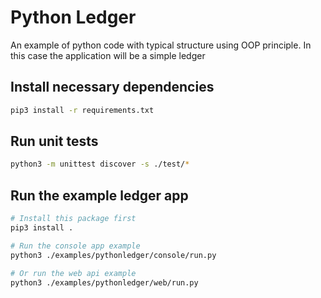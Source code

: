 # Python Ledger
An example of python code with typical structure using OOP principle.
In this case the application will be a simple ledger

## Install necessary dependencies
```sh
pip3 install -r requirements.txt
```

## Run unit tests
```sh
python3 -m unittest discover -s ./test/*
```

## Run the example ledger app
```sh
# Install this package first
pip3 install .

# Run the console app example
python3 ./examples/pythonledger/console/run.py

# Or run the web api example
python3 ./examples/pythonledger/web/run.py
``` 
